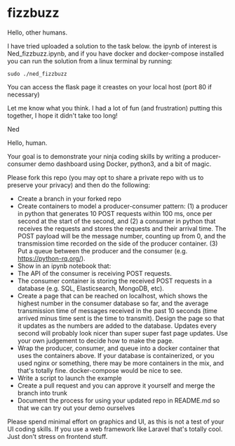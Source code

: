 # fizzbuzz

Hello, other humans.

I have tried uploaded a solution to the task below. the ipynb of interest is Ned_fizzbuzz.ipynb, and if you have docker and docker-compose installed you can run the solution from a linux terminal by running:
```
sudo ./ned_fizzbuzz
```

You can access the flask page it creastes on your local host (port 80 if necessary)

Let me know what you think. I had a lot of fun (and frustration) putting this together, I hope it didn't take too long!

Ned

Hello, human.

Your goal is to demonstrate your ninja coding skills by writing a producer-consumer demo dashboard using Docker, python3, and a bit of magic.

Please fork this repo (you may opt to share a private repo with us to preserve your privacy) and then do the following:

- Create a branch in your forked repo
- Create containers to model a producer-consumer pattern: (1) a producer in python that generates 10 POST requests within 100 ms, once per second at the start of the second, and (2) a consumer in python that receives the requests and stores the requests and their arrival time. The POST payload will be the message number, counting up from 0, and the transmission time recorded on the side of the producer container. (3) Put a queue between the producer and the consumer (e.g. https://python-rq.org/).
- Show in an ipynb notebook that:
 - The API of the consumer is receiving POST requests.
 - The consumer container is storing the received POST requests in a database (e.g. SQL, Elasticsearch, MongoDB, etc).
- Create a page that can be reached on localhost, which shows the highest number in the consumer database so far, and the average transmission time of messages received in the past 10 seconds (time arrived minus time sent is the time to transmit). Design the page so that it updates as the numbers are added to the database. Updates every second will probably look nicer than super super fast page updates. Use your own judgement to decide how to make the page.
- Wrap the producer, consumer, and queue into a docker container that uses the containers above. If your database is containerized, or you used nginx or something, there may be more containers in the mix, and that's totally fine. docker-compose would be nice to see.
- Write a script to launch the example
- Create a pull request and you can approve it yourself and merge the branch into trunk
- Document the process for using your updated repo in README.md so that we can try out your demo ourselves

Please spend minimal effort on graphics and UI, as this is not a test of your UI coding skills. If you use a web framework like Laravel that's totally cool. Just don't stress on frontend stuff.
